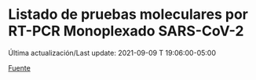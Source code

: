 # Listado de pruebas moleculares por RT-PCR Monoplexado SARS-CoV-2

Última actualización/Last update: 2021-09-09 T 19:06:00-05:00

 [Fuente](https://www.gob.mx/salud/documentos/listado-de-pruebas-moleculares-por-rt-pcr-monoplexado-sars-cov-2)
